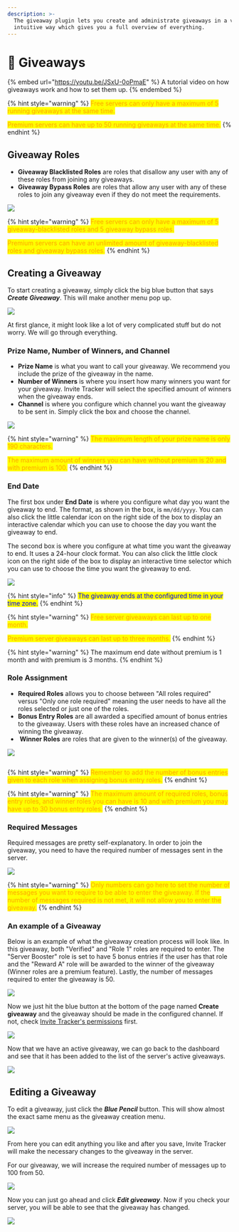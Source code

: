 ```yaml
---
description: >-
  The giveaway plugin lets you create and administrate giveaways in a very
  intuitive way which gives you a full overview of everything.
---
```


# 🎉 Giveaways



{% embed url="https://youtu.be/JSxU-0oPmaE" %}
A tutorial video on how giveaways work and how to set them up.
{% endembed %}

{% hint style="warning" %}
<mark style="color:orange;">Free servers can only have a maximum of 5 running giveaways at the same time.</mark>

<mark style="color:orange;">Premium servers can have up to 50 running giveaways at the same time.</mark>
{% endhint %}

## Giveaway Roles

* **Giveaway Blacklisted Roles** are roles that disallow any user with any of these roles from joining any giveaways.
* **Giveaway Bypass Roles** are roles that allow any user with any of these roles to join any giveaway even if they do not meet the requirements.

![](../../.gitbook/assets/GiveawayGeneralSettings.png)

{% hint style="warning" %}
<mark style="color:orange;">Free servers can only have a maximum of 5 giveaway-blacklisted roles and 5 giveaway bypass roles.</mark>

<mark style="color:orange;">Premium servers can have an unlimited amount of giveaway-blacklisted roles and giveaway bypass roles.</mark>
{% endhint %}

## Creating a Giveaway

To start creating a giveaway, simply click the big blue button that says _**Create Giveaway**_. This will make another menu pop up.

![](../../.gitbook/assets/GiveawayOverview.png)

At first glance, it might look like a lot of very complicated stuff but do not worry. We will go through everything.

### Prize Name, Number of Winners, and Channel

* **Prize Name** is what you want to call your giveaway. We recommend you include the prize of the giveaway in the name.
* **Number of Winners** is where you insert how many winners you want for your giveaway. Invite Tracker will select the specified amount of winners when the giveaway ends.
* **Channel** is where you configure which channel you want the giveaway to be sent in. Simply click the box and choose the channel.

![](../../.gitbook/assets/GiveawayRow1.png)

{% hint style="warning" %}
<mark style="color:orange;">The maximum length of your prize name is only 190 characters.</mark>

<mark style="color:orange;">The maximum amount of winners you can have without premium is 20 and with premium is 100.</mark>
{% endhint %}

### End Date

The first box under **End Date** is where you configure what day you want the giveaway to end. The format, as shown in the box, is `mm/dd/yyyy`. You can also click the little calendar icon on the right side of the box to display an interactive calendar which you can use to choose the day you want the giveaway to end.

The second box is where you configure at what time you want the giveaway to end. It uses a 24-hour clock format. You can also click the little clock icon on the right side of the box to display an interactive time selector which you can use to choose the time you want the giveaway to end.

![](../../.gitbook/assets/GiveawayRow2.png)

{% hint style="info" %}
<mark style="color:blue;">The giveaway ends at the configured time in your time zone.</mark>
{% endhint %}

{% hint style="warning" %}
<mark style="color:orange;">Free server giveaways can last up to one month.</mark>&#x20;

<mark style="color:orange;">Premium server giveaways can last up to three months.</mark>
{% endhint %}

{% hint style="warning" %}
The maximum end date without premium is 1 month and with premium is 3 months.
{% endhint %}

### Role Assignment

* **Required Roles** allows you to choose between "All roles required" versus "Only one role required" meaning the user needs to have all the roles selected or just one of the roles.
* **Bonus Entry Roles** are all awarded a specified amount of bonus entries to the giveaway. Users with these roles have an increased chance of winning the giveaway.
* <img src="../../.gitbook/assets/image (31).png" alt="" data-size="line"> **Winner Roles** are roles that are given to the winner(s) of the giveaway.

![](../../.gitbook/assets/GiveawayRow3.png)

<figure><img src="../../.gitbook/assets/image.png" alt=""><figcaption></figcaption></figure>

{% hint style="warning" %}
<mark style="color:orange;">Remember to add the number of bonus entries given to each role when assigning bonus entry roles.</mark>
{% endhint %}

{% hint style="warning" %}
<mark style="color:orange;">The maximum amount of required roles, bonus entry roles, and winner roles you can have is 10 and with premium you may have up to 30 bonus entry roles.</mark>
{% endhint %}

### Required Messages

Required messages are pretty self-explanatory. In order to join the giveaway, you need to have the required number of messages sent in the server.

![](../../.gitbook/assets/GiveawayRow4.png)

{% hint style="warning" %}
<mark style="color:orange;">Only numbers can go here to set the number of messages you want to require to be able to enter the giveaway. If the number of messages required is not met, it will not allow you to enter the giveaway.</mark>
{% endhint %}

### An example of a Giveaway

Below is an example of what the giveaway creation process will look like. In this giveaway, both "Verified" and "Role 1" roles are required to enter. The "Server Booster" role is set to have 5 bonus entries if the user has that role and the "Reward A" role will be awarded to the winner of the giveaway (Winner roles are a premium feature). Lastly, the number of messages required to enter the giveaway is 50.

![](<../../.gitbook/assets/GiveawaySample (1).png>)

Now we just hit the blue button at the bottom of the page named **Create giveaway** and the giveaway should be made in the configured channel. If not, check [Invite Tracker's permissions](../../faq.md#what-are-the-required-permissions-for-invite-tracker) first.

![](../../.gitbook/assets/GiveawaySampleDC.png)

Now that we have an active giveaway, we can go back to the dashboard and see that it has been added to the list of the server's active giveaways.

![](../../.gitbook/assets/GiveawaySampleDash.png)

## <img src="../../.gitbook/assets/image (59).png" alt="" data-size="line"> Editing a Giveaway

To edit a giveaway, just click the _**Blue Pencil**_ button. This will show almost the exact same menu as the giveaway creation menu.

![](../../.gitbook/assets/GiveawaySampleEdit.png)

From here you can edit anything you like and after you save, Invite Tracker will make the necessary changes to the giveaway in the server.

For our giveaway, we will increase the required number of messages up to 100 from 50.

![](../../.gitbook/assets/GiveawaySampleEditMR.png)

Now you can just go ahead and click _**Edit giveaway**_. Now if you check your server, you will be able to see that the giveaway has changed.

![](../../.gitbook/assets/GiveawaySampleDCEdit.png)
